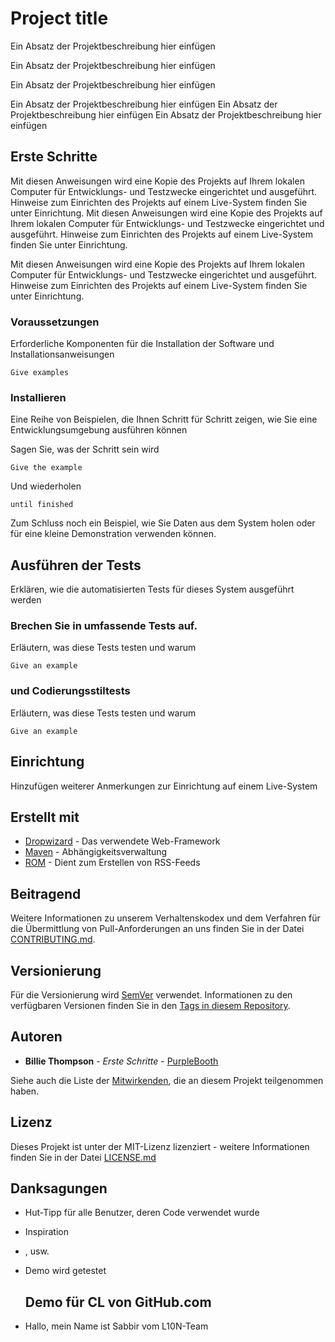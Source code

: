 # Project title

Ein Absatz der Projektbeschreibung hier einfügen

Ein Absatz der Projektbeschreibung hier einfügen

Ein Absatz der Projektbeschreibung hier einfügen



Ein Absatz der Projektbeschreibung hier einfügen Ein Absatz der Projektbeschreibung hier einfügen Ein Absatz der Projektbeschreibung hier einfügen

## Erste Schritte

Mit diesen Anweisungen wird eine Kopie des Projekts auf Ihrem lokalen Computer für Entwicklungs- und Testzwecke eingerichtet und ausgeführt. Hinweise zum Einrichten des Projekts auf einem Live-System finden Sie unter Einrichtung. Mit diesen Anweisungen wird eine Kopie des Projekts auf Ihrem lokalen Computer für Entwicklungs- und Testzwecke eingerichtet und ausgeführt. Hinweise zum Einrichten des Projekts auf einem Live-System finden Sie unter Einrichtung.

Mit diesen Anweisungen wird eine Kopie des Projekts auf Ihrem lokalen Computer für Entwicklungs- und Testzwecke eingerichtet und ausgeführt. Hinweise zum Einrichten des Projekts auf einem Live-System finden Sie unter Einrichtung.
### Voraussetzungen

Erforderliche Komponenten für die Installation der Software und Installationsanweisungen

```
Give examples
```

### Installieren

Eine Reihe von Beispielen, die Ihnen Schritt für Schritt zeigen, wie Sie eine Entwicklungsumgebung ausführen können

Sagen Sie, was der Schritt sein wird

```
Give the example
```

Und wiederholen

```
until finished
```

Zum Schluss noch ein Beispiel, wie Sie Daten aus dem System holen oder für eine kleine Demonstration verwenden können.

## Ausführen der Tests

Erklären, wie die automatisierten Tests für dieses System ausgeführt werden

### Brechen Sie in umfassende Tests auf.

Erläutern, was diese Tests testen und warum

```
Give an example
```

### und Codierungsstiltests

Erläutern, was diese Tests testen und warum

```
Give an example
```

## Einrichtung

Hinzufügen weiterer Anmerkungen zur Einrichtung auf einem Live-System

## Erstellt mit

* [Dropwizard](http://www.dropwizard.io/1.0.2/docs/) \- Das verwendete Web-Framework
* [Maven](https://maven.apache.org/) \- Abhängigkeitsverwaltung
* [ROM](https://rometools.github.io/rome/) \- Dient zum Erstellen von RSS-Feeds

## Beitragend

Weitere Informationen zu unserem Verhaltenskodex und dem Verfahren für die Übermittlung von Pull-Anforderungen an uns finden Sie in der Datei [CONTRIBUTING.md](https://gist.github.com/PurpleBooth/b24679402957c63ec426).

## Versionierung

Für die Versionierung wird [SemVer](http://semver.org/) verwendet. Informationen zu den verfügbaren Versionen finden Sie in den [Tags in diesem Repository](https://github.com/your/project/tags). 

## Autoren

* **Billie Thompson** - *Erste Schritte* - [PurpleBooth](https://github.com/PurpleBooth)

Siehe auch die Liste der [Mitwirkenden](https://github.com/your/project/contributors), die an diesem Projekt teilgenommen haben.

## Lizenz

Dieses Projekt ist unter der MIT-Lizenz lizenziert - weitere Informationen finden Sie in der Datei [LICENSE.md](LICENSE.md)

## Danksagungen

* Hut-Tipp für alle Benutzer, deren Code verwendet wurde
* Inspiration
* ,  usw.
* Demo wird getestet

  ## Demo für CL von GitHub.com

* Hallo, mein Name ist Sabbir vom L10N-Team

